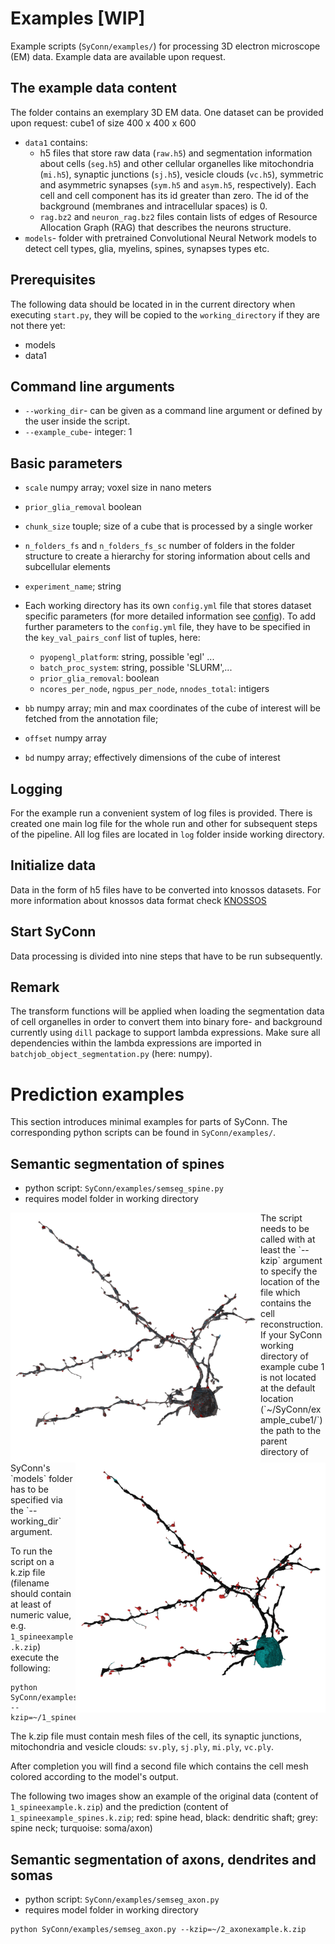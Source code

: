 # Examples [WIP]

Example scripts (`SyConn/examples/`) for processing 3D electron
microscope (EM) data. Example data are available upon request.


## The example data content
The folder contains an exemplary 3D EM data.
One dataset can be provided upon request: cube1 of size 400 x 400 x 600
* `data1` contains:
    * h5 files that store raw data (`raw.h5`) and
    segmentation information about cells (`seg.h5`) and other cellular
    organelles like mitochondria (`mi.h5`), synaptic junctions (`sj.h5`),
    vesicle clouds (`vc.h5`), symmetric and asymmetric synapses (`sym.h5` and
    `asym.h5`, respectively). Each cell and cell component has its id greater than zero.
    The id of the background (membranes and intracellular spaces) is 0.
    * `rag.bz2` and `neuron_rag.bz2` files contain lists of edges of
    Resource Allocation Graph (RAG) that describes the neurons structure.
* `models`- folder with pretrained Convolutional Neural Network models
  to detect cell types, glia, myelins, spines, synapses types etc.


## Prerequisites
The following data should be located in in the current directory when executing
`start.py`, they will be copied to the `working_directory` if they are not
there yet:
* models
* data1


## Command line arguments
* `--working_dir`- can be given as a command line argument or defined
by the user inside the script.
* `--example_cube`- integer: 1


## Basic parameters
* `scale` numpy array; voxel size in nano meters
* `prior_glia_removal` boolean
* `chunk_size` touple; size of a cube that is processed by a single worker
* `n_folders_fs` and `n_folders_fs_sc` number of folders in the folder structure
to create a hierarchy for storing information about cells and subcellular elements
* `experiment_name`; string
* Each working directory has its own `config.yml` file that stores dataset
specific parameters (for more detailed information see [config](config.md)).
To add further parameters to the `config.yml` file, they have to be specified
in the `key_val_pairs_conf` list of tuples, here:
    * `pyopengl_platform`: string, possible 'egl' ...
    * `batch_proc_system`: string, possible 'SLURM',...
    * `prior_glia_removal`: boolean
    * `ncores_per_node`, `ngpus_per_node`, `nnodes_total`: intigers

* `bb` numpy array; min and max coordinates of the cube of interest will
be fetched from the annotation file;
* `offset` numpy array
* `bd` numpy array; effectively dimensions of the cube of interest


## Logging
For the example run a convenient system of log files is provided.
There is created one main log file for the whole run and other for
subsequent steps of the pipeline.
All log files are located in `log` folder inside working directory.


## Initialize data
Data in the form of h5 files have to be converted into knossos datasets.
For more information about knossos data format check [KNOSSOS](http://knossostool.org/)


## Start SyConn
Data processing is divided into nine steps that have to be run subsequently.


## Remark

The transform functions will be applied when loading the segmentation
data of cell organelles in order to convert them into binary fore- and
background currently using `dill` package to support lambda expressions.
Make sure all dependencies within the lambda expressions are imported
in `batchjob_object_segmentation.py` (here: numpy).


# Prediction examples

This section introduces minimal examples for parts of SyConn. The corresponding python scripts
can be found in `SyConn/examples/`.

## Semantic segmentation of spines
* python script:  `SyConn/examples/semseg_spine.py`
* requires model folder in working directory


<img align="left" width="400" height="400" src="./_static/semseg_spiness_raw.png">

<img align="right" width="400" height="400" src="./_static/semseg_spiness_spines.png">
The script needs to be called with at least the `--kzip` argument to specify the location of the
 file which contains the cell reconstruction.
If your SyConn working directory of example cube 1 is not located at the default
location (`~/SyConn/example_cube1/`) the path to the parent directory of SyConn's `models` folder
 has to be specified via the `--working_dir` argument.

To run the script on a k.zip file (filename should contain at least of numeric value, e.g. `1_spineexample.k.zip`) execute the
 following:

```
python SyConn/examples/semseg_spine.py --kzip=~/1_spineexample.k.zip
```

The k.zip file must contain mesh files of the cell, its synaptic junctions, mitochondria and vesicle clouds: `sv.ply`, `sj.ply`, `mi.ply`, `vc.ply`.

After completion you will find a second file which contains the cell mesh colored according to the
model's output.

The following two images show an example of the original data (content of `1_spineexample.k.zip`) and the prediction (content of `1_spineexample_spines.k.zip`; red: spine head, black: dendritic shaft; grey: spine neck; turquoise: soma/axon)


## Semantic segmentation of axons, dendrites and somas
* python script:  `SyConn/examples/semseg_axon.py`
* requires model folder in working directory

```
python SyConn/examples/semseg_axon.py --kzip=~/2_axonexample.k.zip
```
